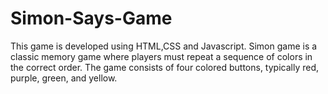 # Simon-Says-Game
This game is developed using HTML,CSS and Javascript.
 Simon game is a classic memory game where players must repeat a sequence of colors  in the correct order. The game consists of four colored buttons, typically red, purple, green, and yellow. 
